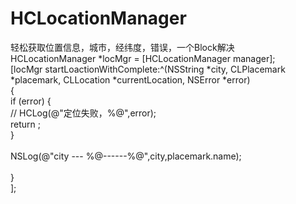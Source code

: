 # HCLocationManager
轻松获取位置信息，城市，经纬度，错误，一个Block解决 <br/>
HCLocationManager *locMgr = [HCLocationManager manager];    <br/>
[locMgr startLoactionWithComplete:^(NSString *city, CLPlacemark *placemark, CLLocation *currentLocation, NSError *error)<br> {<br>
        if (error) {    <br>
            // HCLog(@"定位失败，%@",error);    <br>
            return ;<br>
        }<br>
        <br>
        NSLog(@"city --- %@------%@",city,placemark.name);<br>
        <br>
    }<br>
    ];<br>
    
    
